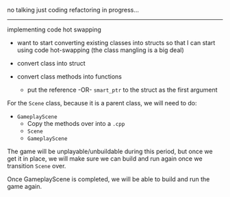 no talking just coding
refactoring in progress...

---------------------------------------

implementing code hot swapping

- want to start converting existing classes
into structs so that I can start using 
code hot-swapping (the class mangling
is a big deal)

- convert class into struct
- convert class methods into functions
    - put the reference -OR- `smart_ptr` 
    to the struct as the first argument

For the `Scene` class, because it is a 
parent class, we will need to do:

- `GameplayScene`
    - Copy the methods over into a `.cpp`
    - `Scene`
    - `GameplayScene`

The game will be unplayable/unbuildable
during this period, but once we get it
in place, we will make sure we can 
build and run again once we transition
`Scene` over. 

Once GameplayScene is completed, we will be
able to build and run the game again.
